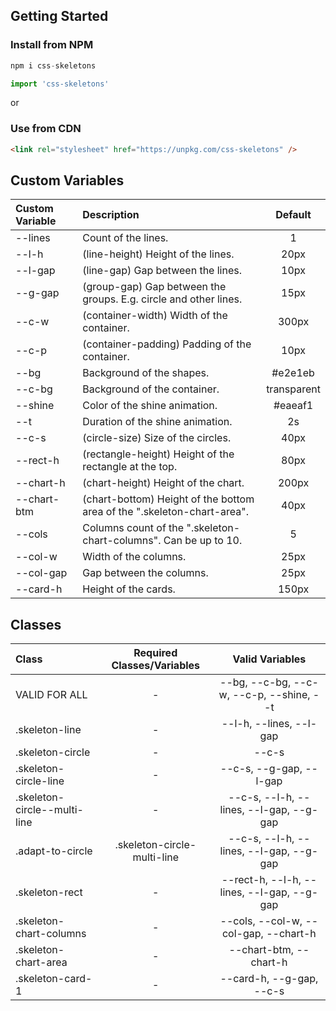 ## Getting Started

### Install from NPM

```js
npm i css-skeletons
```

```js
import 'css-skeletons'
```

or

### Use from CDN

```html
<link rel="stylesheet" href="https://unpkg.com/css-skeletons" />
```

## Custom Variables

| Custom Variable | Description                                                             |   Default   |
| :-------------- | :---------------------------------------------------------------------- | :---------: |
| --lines         | Count of the lines.                                                     |      1      |
| --l-h           | (line-height) Height of the lines.                                      |    20px     |
| --l-gap         | (line-gap) Gap between the lines.                                       |    10px     |
| --g-gap         | (group-gap) Gap between the groups. E.g. circle and other lines.        |    15px     |
| --c-w           | (container-width) Width of the container.                               |    300px    |
| --c-p           | (container-padding) Padding of the container.                           |    10px     |
| --bg            | Background of the shapes.                                               |   #e2e1eb   |
| --c-bg          | Background of the container.                                            | transparent |
| --shine         | Color of the shine animation.                                           |   #eaeaf1   |
| --t             | Duration of the shine animation.                                        |     2s      |
| --c-s           | (circle-size) Size of the circles.                                      |    40px     |
| --rect-h        | (rectangle-height) Height of the rectangle at the top.                  |    80px     |
| --chart-h       | (chart-height) Height of the chart.                                     |    200px    |
| --chart-btm     | (chart-bottom) Height of the bottom area of the ".skeleton-chart-area". |    40px     |
| --cols          | Columns count of the ".skeleton-chart-columns". Can be up to 10.        |      5      |
| --col-w         | Width of the columns.                                                   |    25px     |
| --col-gap       | Gap between the columns.                                                |    25px     |
| --card-h        | Height of the cards.                                                    |    150px    |

## Classes

| Class                        | Required Classes/Variables  |              Valid Variables               |
| :--------------------------- | :-------------------------: | :----------------------------------------: |
| VALID FOR ALL                |              -              |  --bg, --c-bg, --c-w, --c-p, --shine, --t  |
| .skeleton-line               |              -              |          --l-h, --lines, --l-gap           |
| .skeleton-circle             |              -              |                   --c-s                    |
| .skeleton-circle-line        |              -              |          --c-s, --g-gap, --l-gap           |
| .skeleton-circle--multi-line |              -              |  --c-s, --l-h, --lines, --l-gap, --g-gap   |
| .adapt-to-circle             | .skeleton-circle-multi-line |  --c-s, --l-h, --lines, --l-gap, --g-gap   |
| .skeleton-rect               |              -              | --rect-h, --l-h, --lines, --l-gap, --g-gap |
| .skeleton-chart-columns      |              -              |   --cols, --col-w, --col-gap, --chart-h    |
| .skeleton-chart-area         |              -              |           --chart-btm, --chart-h           |
| .skeleton-card-1             |              -              |          --card-h, --g-gap, --c-s          |
